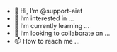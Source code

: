 - 👋 Hi, I’m @support-aiet
- 👀 I’m interested in ...
- 🌱 I’m currently learning ...
- 💞️ I’m looking to collaborate on ...
- 📫 How to reach me ...

<!---
support-aiet/support-aiet is a ✨ special ✨ repository because its `README.md` (this file) appears on your GitHub profile.
You can click the Preview link to take a look at your changes.
--->

